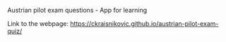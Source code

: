Austrian pilot exam questions - App for learning

Link to the webpage: https://ckraisnikovic.github.io/austrian-pilot-exam-quiz/


